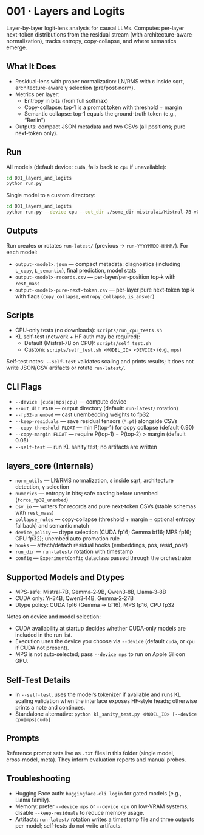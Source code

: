 # 001 · Layers and Logits

Layer-by-layer logit-lens analysis for causal LLMs. Computes per-layer next-token distributions from the residual stream (with architecture-aware normalization), tracks entropy, copy-collapse, and where semantics emerge.

## What It Does

- Residual-lens with proper normalization: LN/RMS with ε inside sqrt, architecture-aware γ selection (pre/post‑norm).
- Metrics per layer:
  - Entropy in bits (from full softmax)
  - Copy-collapse: top‑1 is a prompt token with threshold + margin
  - Semantic collapse: top‑1 equals the ground-truth token (e.g., “Berlin”)
- Outputs: compact JSON metadata and two CSVs (all positions; pure next‑token only).

## Run

All models (default device: `cuda`, falls back to `cpu` if unavailable):

```bash
cd 001_layers_and_logits
python run.py
```

Single model to a custom directory:

```bash
cd 001_layers_and_logits
python run.py --device cpu --out_dir ./some_dir mistralai/Mistral-7B-v0.1
```

## Outputs

Run creates or rotates `run-latest/` (previous → `run-YYYYMMDD-HHMM/`). For each model:

- `output-<model>.json` — compact metadata: diagnostics (including `L_copy`, `L_semantic`), final prediction, model stats
- `output-<model>-records.csv` — per-layer/per-position top‑k with `rest_mass`
- `output-<model>-pure-next-token.csv` — per-layer pure next‑token top‑k with flags (`copy_collapse`, `entropy_collapse`, `is_answer`)

## Scripts

- CPU-only tests (no downloads): `scripts/run_cpu_tests.sh`
- KL self-test (network + HF auth may be required):
  - Default (Mistral‑7B on CPU): `scripts/self_test.sh`
  - Custom: `scripts/self_test.sh <MODEL_ID> <DEVICE>` (e.g., `mps`)

Self-test notes: `--self-test` validates scaling and prints results; it does not write JSON/CSV artifacts or rotate `run-latest/`.

## CLI Flags

- `--device {cuda|mps|cpu}` — compute device
- `--out_dir PATH` — output directory (default: `run-latest/` rotation)
- `--fp32-unembed` — cast unembedding weights to fp32
- `--keep-residuals` — save residual tensors (`*.pt`) alongside CSVs
- `--copy-threshold FLOAT` — min P(top‑1) for copy collapse (default 0.90)
- `--copy-margin FLOAT` — require P(top‑1) − P(top‑2) > margin (default 0.05)
- `--self-test` — run KL sanity test; no artifacts are written

## layers_core (Internals)

- `norm_utils` — LN/RMS normalization, ε inside sqrt, architecture detection, γ selection
- `numerics` — entropy in bits; safe casting before unembed (`force_fp32_unembed`)
- `csv_io` — writers for records and pure next‑token CSVs (stable schemas with `rest_mass`)
- `collapse_rules` — copy‑collapse (threshold + margin + optional entropy fallback) and semantic match
- `device_policy` — dtype selection (CUDA fp16; Gemma bf16; MPS fp16; CPU fp32); unembed auto‑promotion rule
- `hooks` — attach/detach residual hooks (embeddings, pos, resid_post)
- `run_dir` — `run-latest/` rotation with timestamp
- `config` — `ExperimentConfig` dataclass passed through the orchestrator

## Supported Models and Dtypes

- MPS-safe: Mistral‑7B, Gemma‑2‑9B, Qwen3‑8B, Llama‑3‑8B
- CUDA only: Yi‑34B, Qwen3‑14B, Gemma‑2‑27B
- Dtype policy: CUDA fp16 (Gemma → bf16), MPS fp16, CPU fp32

Notes on device and model selection:
- CUDA availability at startup decides whether CUDA‑only models are included in the run list.
- Execution uses the device you choose via `--device` (default `cuda`, or `cpu` if CUDA not present).
- MPS is not auto‑selected; pass `--device mps` to run on Apple Silicon GPU.

## Self-Test Details

- In `--self-test`, uses the model’s tokenizer if available and runs KL scaling validation when the interface exposes HF‑style heads; otherwise prints a note and continues.
- Standalone alternative: `python kl_sanity_test.py <MODEL_ID> [--device cpu|mps|cuda]`

## Prompts

Reference prompt sets live as `.txt` files in this folder (single model, cross‑model, meta). They inform evaluation reports and manual probes.

## Troubleshooting

- Hugging Face auth: `huggingface-cli login` for gated models (e.g., Llama family).
- Memory: prefer `--device mps` or `--device cpu` on low‑VRAM systems; disable `--keep-residuals` to reduce memory usage.
- Artifacts: `run-latest/` rotation writes a timestamp file and three outputs per model; self‑tests do not write artifacts.
